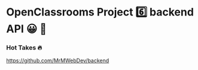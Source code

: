 # OpenClassrooms Project :six: backend API :grinning: :muscle: 

### Hot Takes :fire: 

https://github.com/MrMWebDev/backend
